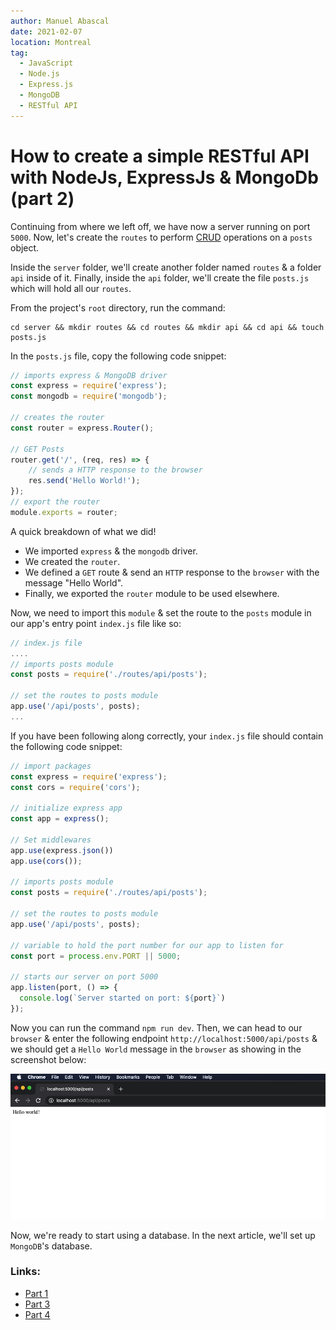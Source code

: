 ```yaml
---
author: Manuel Abascal
date: 2021-02-07
location: Montreal
tag:
  - JavaScript
  - Node.js
  - Express.js
  - MongoDB
  - RESTful API
---
```


# How to create a simple RESTful API with NodeJs, ExpressJs & MongoDb (part 2)

Continuing from where we left off, we have now a server running on port `5000`. Now, let's create the `routes` to perform [CRUD](https://en.wikipedia.org/wiki/Create,_read,_update_and_delete) operations on a `posts` object.

Inside the `server` folder, we'll create another folder named `routes` & a folder `api` inside of it. Finally, inside the `api` folder, we'll create the file `posts.js` which will hold all our `routes`.

From the project's `root` directory, run the command:
```
cd server && mkdir routes && cd routes && mkdir api && cd api && touch posts.js
```

In the `posts.js` file, copy the following code snippet:
```js
// imports express & MongoDB driver
const express = require('express');
const mongodb = require('mongodb');

// creates the router
const router = express.Router();

// GET Posts
router.get('/', (req, res) => {
    // sends a HTTP response to the browser
    res.send('Hello World!'); 
});
// export the router
module.exports = router;
```

A quick breakdown of what we did! 

- We imported `express` & the `mongodb` driver.
- We created the `router`.
- We defined a `GET` route & send an `HTTP` response to the `browser` with the message "Hello World".
- Finally, we exported the `router` module to be used elsewhere.

Now, we need to import this `module` & set the route to the `posts` module in our app's entry point `index.js` file like so:

```js
// index.js file
....
// imports posts module
const posts = require('./routes/api/posts');

// set the routes to posts module
app.use('/api/posts', posts);
...
```

If you have been following along correctly, your `index.js` file should contain the following code snippet:

```js
// import packages
const express = require('express');
const cors = require('cors');

// initialize express app
const app = express();

// Set middlewares
app.use(express.json())
app.use(cors());

// imports posts module
const posts = require('./routes/api/posts');

// set the routes to posts module
app.use('/api/posts', posts);

// variable to hold the port number for our app to listen for
const port = process.env.PORT || 5000;

// starts our server on port 5000
app.listen(port, () => {
  console.log(`Server started on port: ${port}`)
});
```

Now you can run the command `npm run dev`. Then, we can head to our `browser` & enter the following endpoint `http://localhost:5000/api/posts`  & we should get a `Hello World` message in the `browser` as showing in the screenshot below:

<img src="./../public/how-to-create-a-restful-api/hello-word-express.png" width="auto" height="auto">

Now, we're ready to start using a database. In the next article, we'll set up `MongoDB`'s database.

### Links:

- [Part 1](https://manuel-abascal.web.app/2021/01/31/how-to-create-a-restful-api-with-nodejs-expressjs-mongodb/)
- [Part 3](https://manuel-abascal.web.app/2021/02/14/how-to-create-a-restful-api-with-nodejs-expressjs-mongodb-3/)
- [Part 4](https://manuel-abascal.web.app/2021/02/21/how-to-create-a-restful-api-with-nodejs-expressjs-mongodb-4/)